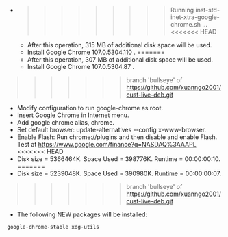 * >>>>>>>>> Running inst-std-inet-xtra-google-chrome.sh ...
<<<<<<< HEAD
  * After this operation, 315 MB of additional disk space will be used.
  * Install Google Chrome 107.0.5304.110 .
=======
  * After this operation, 307 MB of additional disk space will be used.
  * Install Google Chrome 107.0.5304.87 .
>>>>>>> branch 'bullseye' of https://github.com/xuanngo2001/cust-live-deb.git
  * Modify configuration to run google-chrome as root.
  * Insert Google Chrome in Internet menu.
  * Add google chrome alias, chrome.
  * Set default browser: update-alternatives --config x-www-browser.
  * Enable Flash: Run chrome://plugins and then disable and enable Flash. Test at https://www.google.com/finance?q=NASDAQ%3AAAPL
<<<<<<< HEAD
  * Disk size = 5366464K. Space Used = 398776K. Runtime = 00:00:00:10.
=======
  * Disk size = 5239048K. Space Used = 390980K. Runtime = 00:00:00:07.
>>>>>>> branch 'bullseye' of https://github.com/xuanngo2001/cust-live-deb.git
  * The following NEW packages will be installed:
  ```bash
google-chrome-stable xdg-utils
  ```
